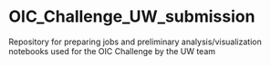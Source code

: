 # OIC_Challenge_UW_submission
Repository for preparing jobs and preliminary analysis/visualization notebooks used for the OIC Challenge by the UW team 
